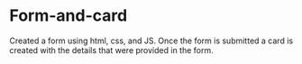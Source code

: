 # Form-and-card
Created a form using html, css, and JS. Once the form is submitted a card is created with the details that were provided in the form. 
